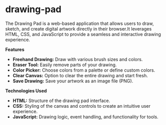 # drawing-pad
The Drawing Pad is a web-based application that allows users to draw, sketch, and create digital artwork directly in their browser.It leverages HTML, CSS, and JavaScript to provide a seamless and interactive drawing experience.

**Features**
   - **Freehand Drawing:** Draw with various brush sizes and colors.
   - **Eraser Tool:** Easily remove parts of your drawing.
   - **Color Picker:** Choose colors from a palette or define custom colors.
   - **Clear Canvas:** Option to clear the entire drawing and start fresh.
   - **Save Drawing:** Save your artwork as an image file (PNG).

**Technologies Used**
   - **HTML:** Structure of the drawing pad interface.
   - **CSS:** Styling of the canvas and controls to create an intuitive user experience.
   - **JavaScript:** Drawing logic, event handling, and functionality for tools.
